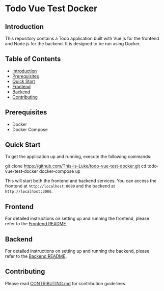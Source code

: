# Todo Vue Test Docker

## Introduction

This repository contains a Todo application built with Vue.js for the frontend and Node.js for the backend. It is designed to be run using Docker.

## Table of Contents

-  [Introduction](#introduction)
-  [Prerequisites](#prerequisites)
-  [Quick Start](#quick-start)
-  [Frontend](#frontend)
-  [Backend](#backend)
-  [Contributing](#contributing)

## Prerequisites

-  Docker
-  Docker Compose

## Quick Start

To get the application up and running, execute the following commands:

git clone https://github.com/This-is-Luke/todo-vue-test-docker.git
cd todo-vue-test-docker
docker-compose up

This will start both the frontend and backend services. You can access the frontend at `http://localhost:8080` and the backend at `http://localhost:3000`.

## Frontend

For detailed instructions on setting up and running the frontend, please refer to the [Frontend README](./frontend/README.md).

## Backend

For detailed instructions on setting up and running the backend, please refer to the [Backend README](./backend/README.md).

## Contributing

Please read [CONTRIBUTING.md](./CONTRIBUTING.md) for contribution guidelines.
